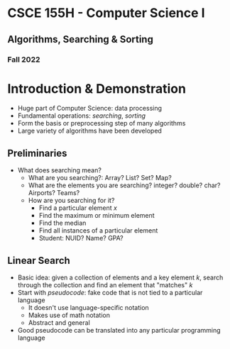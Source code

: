 
# CSCE 155H - Computer Science I
## Algorithms, Searching & Sorting
### Fall 2022

# Introduction & Demonstration

* Huge part of Computer Science: data processing
* Fundamental operations: *searching*, *sorting*
* Form the basis or preprocessing step of many algorithms
* Large variety of algorithms have been developed

## Preliminaries

* What does searching mean?
  * What are you searching?: Array?  List? Set? Map?
  * What are the elements you are searching? integer?  double?  char? Airports?  Teams?
  * How are you searching for it?
    * Find a particular element $x$
    * Find the maximum or minimum element
    * Find the median
    * Find all instances of a particular element
    * Student: NUID? Name? GPA?

## Linear Search

* Basic idea: given a collection of elements and a key element $k$, search through the collection and find an element that "matches" $k$
* Start with *pseudocode*: fake code that is not tied to a particular language
  * It doesn't use language-specific notation
  * Makes use of math notation
  * Abstract and general
* Good pseudocode can be translated into any particular programming language

```text






```
